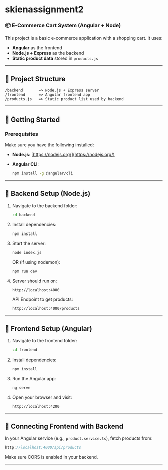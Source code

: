 ﻿# skienassignment2


### 📦 E-Commerce Cart System (Angular + Node)

This project is a basic e-commerce application with a shopping cart. It uses:

* **Angular** as the frontend
* **Node.js + Express** as the backend
* **Static product data** stored in `products.js`

---

## 📁 Project Structure

```
/backend       => Node.js + Express server
/frontend      => Angular frontend app
/products.js   => Static product list used by backend
```

---

## 🚀 Getting Started

### Prerequisites

Make sure you have the following installed:

* **Node.js**: [https://nodejs.org/](https://nodejs.org/)
* **Angular CLI**:

  ```bash
  npm install -g @angular/cli
  ```

---

## 🔧 Backend Setup (Node.js)

1. Navigate to the backend folder:

   ```bash
   cd backend
   ```

2. Install dependencies:

   ```bash
   npm install
   ```

3. Start the server:

   ```bash
   node index.js
   ```

   OR (if using nodemon):

   ```bash
   npm run dev
   ```

4. Server should run on:

   ```
   http://localhost:4000
   ```

   API Endpoint to get products:

   ```
   http://localhost:4000/products
   ```

---

## 🎨 Frontend Setup (Angular)

1. Navigate to the frontend folder:

   ```bash
   cd frontend
   ```

2. Install dependencies:

   ```bash
   npm install
   ```

3. Run the Angular app:

   ```bash
   ng serve
   ```

4. Open your browser and visit:

   ```
   http://localhost:4200
   ```

---

## 🔄 Connecting Frontend with Backend

In your Angular service (e.g., `product.service.ts`), fetch products from:

```ts
http://localhost:4000/api/products
```

Make sure CORS is enabled in your backend.

---



